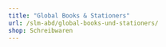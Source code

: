 ```yaml
---
title: "Global Books & Stationers"
url: /slm-abd/global-books-und-stationers/
shop: Schreibwaren
---
```

